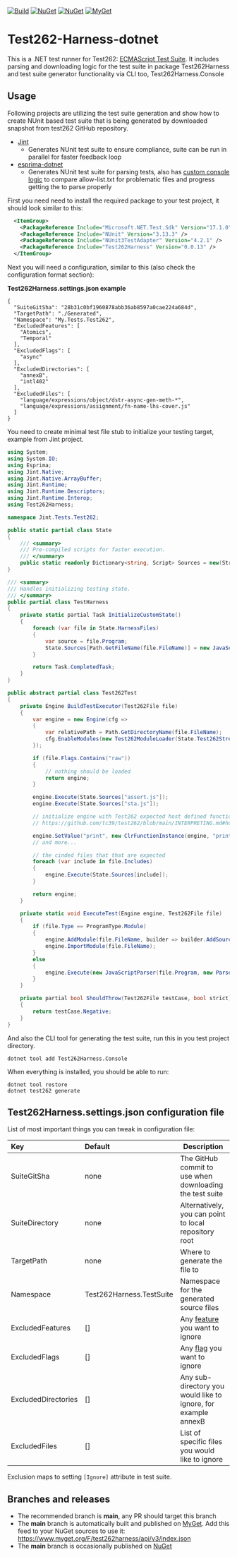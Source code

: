 [![Build](https://github.com/lahma/test262-harness-dotnet/actions/workflows/build.yml/badge.svg)](https://github.com/sebastienros/jint/actions/workflows/build.yml)
[![NuGet](https://img.shields.io/nuget/v/Test262Harness.svg)](https://www.nuget.org/packages/Test262Harness)
[![NuGet](https://img.shields.io/nuget/vpre/Test262Harness.svg)](https://www.nuget.org/packages/Test262Harness)
[![MyGet](https://img.shields.io/myget/test262harness/vpre/Test262Harness.svg?label=MyGet)](https://www.myget.org/feed/test262harness/package/nuget/Test262Harness)

# Test262-Harness-dotnet

This is a .NET test runner for Test262: [ECMAScript Test Suite](https://github.com/tc39/test262).
It includes parsing and downloading logic for the test suite in package Test262Harness and test suite
generator functionality via CLI too, Test262Harness.Console

## Usage

Following projects are utilizing the test suite generation and show how to create NUnit based test suite
that is being generated by downloaded snapshot from test262 GitHub repository.

* [Jint](https://github.com/sebastienros/jint/tree/main/Jint.Tests.Test262)
  * Generates NUnit test suite to ensure compliance, suite can be run in parallel for faster feedback loop
* [esprima-dotnet](https://github.com/sebastienros/esprima-dotnet/tree/main/test/Esprima.Tests.Test262)
  * Generates NUnit test suite for parsing tests, also has [custom console logic](https://github.com/sebastienros/esprima-dotnet/blob/main/test/Esprima.Tests.Test262/Program.cs) to compare allow-list.txt for problematic files and progress getting the to parse properly 

First you need need to install the required package to your test project, it should look similar to this:

````xml
  <ItemGroup>
    <PackageReference Include="Microsoft.NET.Test.Sdk" Version="17.1.0" />
    <PackageReference Include="NUnit" Version="3.13.3" />
    <PackageReference Include="NUnit3TestAdapter" Version="4.2.1" />
    <PackageReference Include="Test262Harness" Version="0.0.13" />
  </ItemGroup>
````

Next you will need a configuration, similar to this (also check the configuration format section):

__Test262Harness.settings.json example__
```json5
{
  "SuiteGitSha": "28b31c0bf1960878abb36ab8597a0cae224a684d",
  "TargetPath": "./Generated",
  "Namespace": "My.Tests.Test262",
  "ExcludedFeatures": [
    "Atomics",
    "Temporal"
  ],
  "ExcludedFlags": [
    "async" 
  ],
  "ExcludedDirectories": [
    "annexB",
    "intl402"
  ],
  "ExcludedFiles": [
    "language/expressions/object/dstr-async-gen-meth-*",
    "language/expressions/assignment/fn-name-lhs-cover.js"
  ]
}
```

You need to create minimal test file stub to initialize your testing target, example from Jint project.

```c#
using System;
using System.IO;
using Esprima;
using Jint.Native;
using Jint.Native.ArrayBuffer;
using Jint.Runtime;
using Jint.Runtime.Descriptors;
using Jint.Runtime.Interop;
using Test262Harness;

namespace Jint.Tests.Test262;

public static partial class State
{
    /// <summary>
    /// Pre-compiled scripts for faster execution.
    /// </summary>
    public static readonly Dictionary<string, Script> Sources = new(StringComparer.OrdinalIgnoreCase);
}

/// <summary>
/// Handles initializing testing state.
/// </summary>
public partial class TestHarness
{
    private static partial Task InitializeCustomState()
    {
        foreach (var file in State.HarnessFiles)
        {
            var source = file.Program;
            State.Sources[Path.GetFileName(file.FileName)] = new JavaScriptParser(source, new ParserOptions(file.FileName)).ParseScript();
        }

        return Task.CompletedTask;
    }
}

public abstract partial class Test262Test
{
    private Engine BuildTestExecutor(Test262File file)
    {
        var engine = new Engine(cfg =>
        {
            var relativePath = Path.GetDirectoryName(file.FileName);
            cfg.EnableModules(new Test262ModuleLoader(State.Test262Stream.Options.FileSystem, relativePath));
        });

        if (file.Flags.Contains("raw"))
        {
            // nothing should be loaded
            return engine;
        }

        engine.Execute(State.Sources["assert.js"]);
        engine.Execute(State.Sources["sta.js"]);

        // initialize engine with Test262 expected host defined functions here
        // https://github.com/tc39/test262/blob/main/INTERPRETING.md#host-defined-functions

        engine.SetValue("print", new ClrFunctionInstance(engine, "print", (_, args) => TypeConverter.ToString(args.At(0))));
        // and more...

        // the cinded files that that are expected
        foreach (var include in file.Includes)
        {
            engine.Execute(State.Sources[include]);
        }

        return engine;
    }

    private static void ExecuteTest(Engine engine, Test262File file)
    {
        if (file.Type == ProgramType.Module)
        {
            engine.AddModule(file.FileName, builder => builder.AddSource(file.Program));
            engine.ImportModule(file.FileName);
        }
        else
        {
            engine.Execute(new JavaScriptParser(file.Program, new ParserOptions(file.FileName)).ParseScript());
        }
    }

    private partial bool ShouldThrow(Test262File testCase, bool strict)
    {
        return testCase.Negative;
    }
}
```


And also the CLI tool for generating the test suite, run this in you test project directory.

`dotnet tool add Test262Harness.Console`

When everything is installed, you should be able to run:

```
dotnet tool restore
dotnet test262 generate
```

## Test262Harness.settings.json configuration file

List of most important things you can tweak in configuration file:

| Key                 | Default                  | Description                                                                                          |
|:--------------------|:-------------------------|------------------------------------------------------------------------------------------------------|
| SuiteGitSha         | none                     | The GitHub commit to use when downloading the test suite                                             |
| SuiteDirectory      | none                     | Alternatively, you can point to local repository root                                                |
| TargetPath          | none                     | Where to generate the file to                                                                        |
| Namespace           | Test262Harness.TestSuite | Namespace for the generated source files                                                             |
| ExcludedFeatures    | []                       | Any [feature](https://github.com/tc39/test262/blob/main/CONTRIBUTING.md#features) you want to ignore |
| ExcludedFlags       | []                       | Any [flag](https://github.com/tc39/test262/blob/main/CONTRIBUTING.md#flags) you want to ignore       |
| ExcludedDirectories | []                       | Any sub-directory you would like to ignore, for example annexB                                       |
| ExcludedFiles       | []                       | List of specific files you would like to ignore                                                      | 

Exclusion maps to setting `[Ignore]` attribute in test suite.


## Branches and releases

- The recommended branch is __main__, any PR should target this branch
- The __main__ branch is automatically built and published on [MyGet](https://www.myget.org/feed/Packages/Test262Harness). Add this feed to your NuGet sources to use it: https://www.myget.org/F/test262harness/api/v3/index.json
- The __main__ branch is occasionally published on [NuGet](https://www.nuget.org/packages/Test262Harness)

